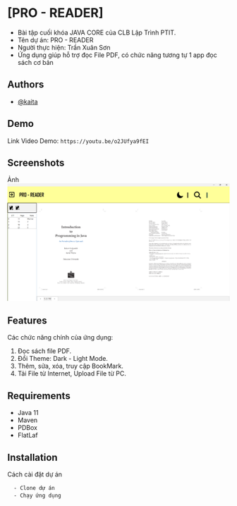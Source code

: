 # [PRO - READER]

- Bài tập cuối khóa JAVA CORE của CLB Lập Trình PTIT.
- Tên dự án: PRO - READER
- Người thực hiện: Trần Xuân Sơn
- Ứng dụng giúp hỗ trợ đọc File PDF, có chức năng tương tự 1 app đọc sách cơ bản

## Authors

- [@kaita](https://github.com/Yamaaaaaaaa)


## Demo

Link Video Demo: `https://youtu.be/o2JUfya9fEI`


## Screenshots

Ảnh
![alt text](image-1.png)


## Features

Các chức năng chính của ứng dụng:
1. Đọc sách file PDF.
2. Đổi Theme: Dark - Light Mode.
3. Thêm, sửa, xóa, truy cập BookMark.
4. Tải File từ Internet, Upload File từ PC.


## Requirements

- Java 11
- Maven
- PDBox
- FlatLaf


## Installation

Cách cài đặt dự án

```bash
  - Clone dự án
  - Chạy ứng dụng
```
